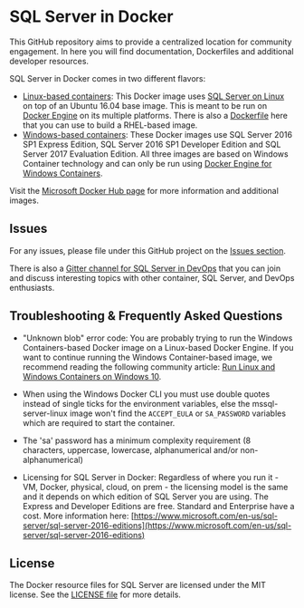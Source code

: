 # SQL Server in Docker

This GitHub repository aims to provide a centralized location for community engagement. In here you will find documentation, Dockerfiles and additional developer resources. 

SQL Server in Docker comes in two different flavors:
- [Linux-based containers](https://github.com/Microsoft/mssql-docker/tree/master/linux): This Docker image uses [SQL Server on Linux](https://docs.microsoft.com/en-us/sql/linux/) on top of an Ubuntu 16.04 base image. This is meant to be run on [Docker Engine](https://www.docker.com/products/overview) on its multiple platforms.  There is also a [Dockerfile](https://github.com/Microsoft/mssql-docker/blob/master/linux/preview/RHEL/Dockerfile) here that you can use to build a RHEL-based image.
- [Windows-based containers](https://github.com/Microsoft/mssql-docker/tree/master/windows): These Docker images use SQL Server 2016 SP1 Express Edition, SQL Server 2016 SP1 Developer Edition and SQL Server 2017 Evaluation Edition. All three images are based on Windows Container technology and can only be run using [Docker Engine for Windows Containers](https://msdn.microsoft.com/en-us/virtualization/windowscontainers/docker/configure_docker_daemon).

Visit the [Microsoft Docker Hub page](https://hub.docker.com/u/microsoft) for more information and additional images.

## Issues

For any issues, please file under this GitHub project on the [Issues section](https://github.com/Microsoft/mssql-docker/issues).

There is also a [Gitter channel for SQL Server in DevOps](https://gitter.im/Microsoft/mssql-devops?utm_source=share-link&utm_medium=link&utm_campaign=share-link) that you can join and discuss interesting topics with other container, SQL Server, and DevOps enthusiasts.

## Troubleshooting & Frequently Asked Questions

- "Unknown blob" error code: You are probably trying to run the Windows Containers-based Docker image on a Linux-based Docker Engine. If you want to continue running the Windows Container-based image, we recommend reading the following community article: [Run Linux and Windows Containers on Windows 10](https://stefanscherer.github.io/run-linux-and-windows-containers-on-windows-10/).

- When using the Windows Docker CLI you must use double quotes instead of single ticks for the environment variables, else the mssql-server-linux image won't find the `ACCEPT_EULA` or `SA_PASSWORD` variables which are required to start the container.

- The 'sa' password has a minimum complexity requirement (8 characters, uppercase, lowercase, alphanumerical and/or non-alphanumerical)

- Licensing for SQL Server in Docker: Regardless of where you run it - VM, Docker, physical, cloud, on prem - the licensing model is the same and it depends on which edition of SQL Server you are using. The Express and Developer Editions are free. Standard and Enterprise have a cost. More information here: [https://www.microsoft.com/en-us/sql-server/sql-server-2016-editions](https://www.microsoft.com/en-us/sql-server/sql-server-2016-editions)

## License

The Docker resource files for SQL Server are licensed under the MIT license.  See the [LICENSE file](LICENSE) for more details.

